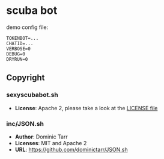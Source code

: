 # scuba bot

demo config file:

```
TOKENBOT=...
CHATID=...
VERBOSE=0
DEBUG=0
DRYRUN=0
```

## Copyright

### sexyscubabot.sh

* **License**: Apache 2, please take a look at the [LICENSE file](https://github.com/jordiprats/telegram-buceig/blob/master/LICENSE)

### inc/JSON.sh

* **Author**: Dominic Tarr
* **Licenses**: MIT and Apache 2 
* **URL**: https://github.com/dominictarr/JSON.sh
